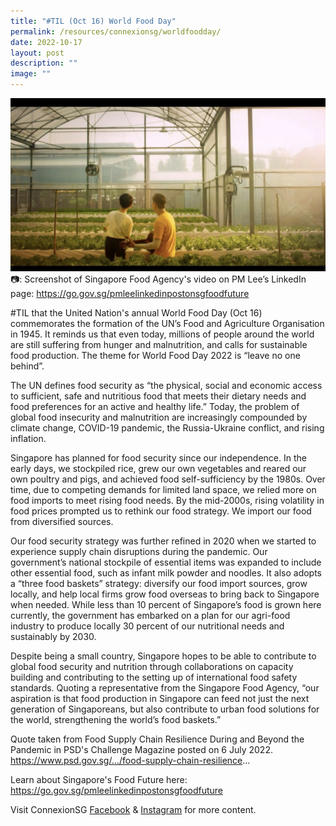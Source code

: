 ```yaml
---
title: "#TIL (Oct 16) World Food Day"
permalink: /resources/connexionsg/worldfoodday/
date: 2022-10-17
layout: post
description: ""
image: ""
---
```

![](/images/connexionsg/2022/Food.jpg)
📷: Screenshot of Singapore Food Agency's video on PM Lee’s LinkedIn page: https://go.gov.sg/pmleelinkedinpostonsgfoodfuture

#TIL that the United Nation's annual World Food Day (Oct 16) commemorates the formation of the UN’s Food and Agriculture Organisation in 1945. It reminds us that even today, millions of people around the world are still suffering from hunger and malnutrition, and calls for sustainable food production. The theme for World Food Day 2022 is “leave no one behind”.

The UN defines food security as “the physical, social and economic access to sufficient, safe and nutritious food that meets their dietary needs and food preferences for an active and healthy life.” Today, the problem of global food insecurity and malnutrition are increasingly compounded by climate change, COVID-19 pandemic, the Russia-Ukraine conflict, and rising inflation.

Singapore has planned for food security since our independence. In the early days, we stockpiled rice, grew our own vegetables and reared our own poultry and pigs, and achieved food self-sufficiency by the 1980s. Over time, due to competing demands for limited land space, we relied more on food imports to meet rising food needs. By the mid-2000s, rising volatility in food prices prompted us to rethink our food strategy. We import our food from diversified sources.

Our food security strategy was further refined in 2020 when we started to experience supply chain disruptions during the pandemic. Our government’s national stockpile of essential items was expanded to include other essential food, such as infant milk powder and noodles. It also adopts a “three food baskets” strategy: diversify our food import sources, grow locally, and help local firms grow food overseas to bring back to Singapore when needed. While less than 10 percent of Singapore’s food is grown here currently, the government has embarked on a plan for our agri-food industry to produce locally 30 percent of our nutritional needs and sustainably by 2030.

Despite being a small country, Singapore hopes to be able to contribute to global food security and nutrition through collaborations on capacity building and contributing to the setting up of international food safety standards. Quoting a representative from the Singapore Food Agency, “our aspiration is that food production in Singapore can feed not just the next generation of Singaporeans, but also contribute to urban food solutions for the world, strengthening the world’s food baskets.”

Quote taken from Food Supply Chain Resilience During and Beyond the Pandemic in PSD's Challenge Magazine posted on 6 July 2022. https://www.psd.gov.sg/.../food-supply-chain-resilience...

Learn about Singapore's Food Future here: https://go.gov.sg/pmleelinkedinpostonsgfoodfuture

Visit ConnexionSG [Facebook](https://www.facebook.com/ConnexionSG) & [Instagram](https://www.instagram.com/connexionsg/) for more content.